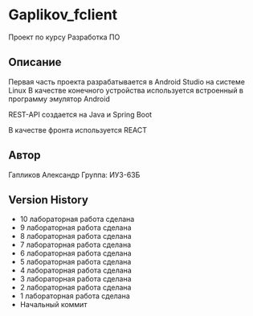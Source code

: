# Gaplikov_fclient

Проект по курсу Разработка ПО

## Описание

Первая часть проекта разрабатывается в Android Studio на системе Linux
В качестве конечного устройства используется встроенный в программу эмулятор Android

REST-API создается на Java и Spring Boot

В качестве фронта используется REACT

## Автор

Гапликов Александр
Группа: ИУ3-63Б

## Version History

* 10 лабораторная работа сделана
*  9 лабораторная работа сделана
*  8 лабораторная работа сделана
*  7 лабораторная работа сделана
*  6 лабораторная работа сделана
*  5 лабораторная работа сделана
*  4 лабораторная работа сделана
*  3 лабораторная работа сделана
*  2 лабораторная работа сделана
*  1 лабораторная работа сделана
*  Начальный коммит 
